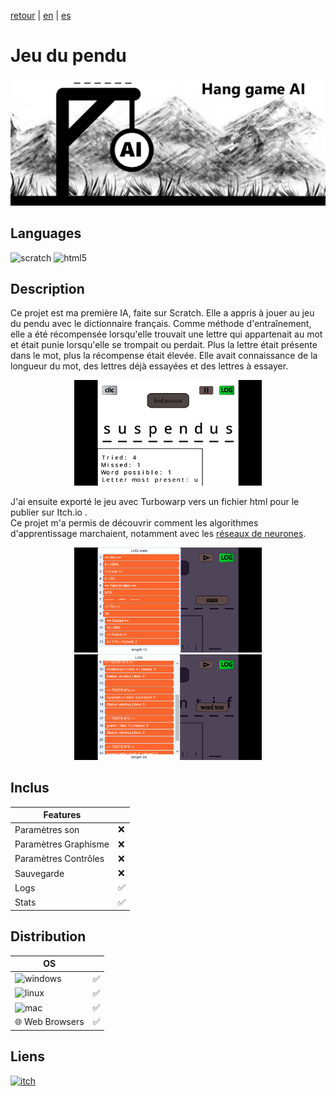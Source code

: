 [retour](/README.md) | [en](/translation/en/hang-game-ai.md) | [es](/translation/es/hang-game-ai.md)
  
# Jeu du pendu

<p align="center">
  <img src="/image/hang-game-ai.png" width="600" alt="Hang game ai logo">
</p>

## Languages

<img alt="scratch" src="https://img.shields.io/badge/Scratch-FF6F00?style=for-the-badge&logo=Scratch&logoColor=white"/> <img alt="html5" src="https://img.shields.io/badge/HTML5-E34F26?style=for-the-badge&logo=html5&logoColor=white"/>

## Description
Ce projet est ma première IA, faite sur Scratch. Elle a appris à jouer au jeu du pendu avec le dictionnaire français. Comme méthode d'entraînement, elle a été récompensée lorsqu'elle trouvait une lettre qui appartenait au mot et était punie lorsqu'elle se trompait ou perdait. Plus la lettre était présente dans le mot, plus la récompense était élevée. Elle avait connaissance de la longueur du mot, des lettres déjà essayées et des lettres à essayer.

<p align="center">
  <img src="/image/hang-game-main-page.png" width="300" alt="hang-game-main-page">
</p>

J'ai ensuite exporté le jeu avec Turbowarp vers un fichier html pour le publier sur Itch.io .    
Ce projet m'a permis de découvrir comment les algorithmes d'apprentissage marchaient, notamment avec les [réseaux de neurones](https://fr.wikipedia.org/wiki/R%C3%A9seau_de_neurones_artificiels).

<p align="center">
  <img src="/image/hang-game-stats-page.png" width="300" alt="hang-game-stats-page">
  <img src="/image/hang-game-logs-page.png" width="300" alt="hang-game-logs-page">
</p>

## Inclus

| Features | |
|---------------|---------------|
| Paramètres son | ❌ |
| Paramètres Graphisme | ❌ |
| Paramètres Contrôles | ❌ |
| Sauvegarde | ❌ |
| Logs | ✅ |
| Stats | ✅ |

## Distribution

| OS | |
|---------------|---------------|
| <img alt="windows" src="https://img.shields.io/badge/Windows-0078D6?style=for-the-badge&logo=windows&logoColor=white"/> | ✅ |
| <img alt="linux" src="https://img.shields.io/badge/Linux-FCC624?style=for-the-badge&logo=linux&logoColor=black"/> | ✅ |
| <img alt="mac" src="https://img.shields.io/badge/mac%20os-000000?style=for-the-badge&logo=apple&logoColor=white"/> | ✅ |
| 🌐 Web Browsers | ✅ |


## Liens

<a target="_blank" href="https://tomyo.itch.io/hang-game-ai">
      <img alt="itch" src="https://img.shields.io/badge/Itch.io-FA5C5C?style=for-the-badge&logo=itchdotio&logoColor=white">
</a>
